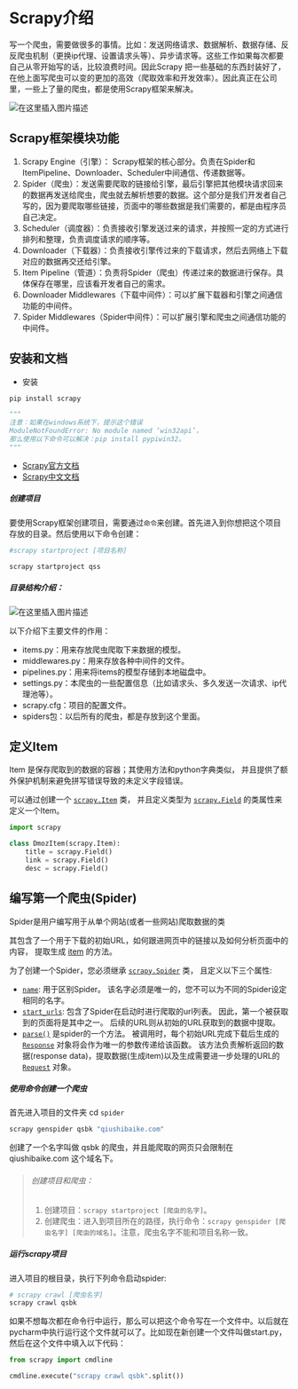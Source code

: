 # Scrapy介绍

写一个爬虫，需要做很多的事情。比如：发送网络请求、数据解析、数据存储、反反爬虫机制（更换ip代理、设置请求头等）、异步请求等。这些工作如果每次都要自己从零开始写的话，比较浪费时间。因此Scrapy 把一些基础的东西封装好了，在他上面写爬虫可以变的更加的高效（爬取效率和开发效率）。因此真正在公司里，一些上了量的爬虫，都是使用Scrapy框架来解决。

![在这里插入图片描述](https://img-blog.csdnimg.cn/20191015193527534.png?x-oss-process=image/watermark,type_ZmFuZ3poZW5naGVpdGk,shadow_10,text_aHR0cHM6Ly9ibG9nLmNzZG4ubmV0L0hIRzIwMTcxMjI2,size_16,color_FFFFFF,t_70)



## Scrapy框架模块功能

1. Scrapy Engine（引擎）：
   Scrapy框架的核心部分。负责在Spider和 ItemPipeline、Downloader、Scheduler中间通信、传递数据等。
2. Spider（爬虫）：发送需要爬取的链接给引擎，最后引擎把其他模块请求回来的数据再发送给爬虫，爬虫就去解析想要的数据。这个部分是我们开发者自己写的，因为要爬取哪些链接，页面中的哪些数据是我们需要的，都是由程序员自己决定。
3. Scheduler（调度器）：负责接收引擎发送过来的请求，并按照一定的方式进行排列和整理，负责调度请求的顺序等。
4. Downloader（下载器）：负责接收引擎传过来的下载请求，然后去网络上下载对应的数据再交还给引擎。
5. Item Pipeline（管道）：负责将Spider（爬虫）传递过来的数据进行保存。具体保存在哪里，应该看开发者自己的需求。
6. Downloader Middlewares（下载中间件）：可以扩展下载器和引擎之间通信功能的中间件。
7. Spider Middlewares（Spider中间件）：可以扩展引擎和爬虫之间通信功能的中间件。

## 安装和文档

- 安装

```python
pip install scrapy

"""
注意：如果在windows系统下，提示这个错误
ModuleNotFoundError: No module named ‘win32api’，
那么使用以下命令可以解决：pip install pypiwin32。
"""
```

- [Scrapy官方文档](http://doc.scrapy.org/en/latest)
- [Scrapy中文文档](http://scrapy-chs.readthedocs.io/zh_CN/latest/index.html)

##### 创建项目

要使用Scrapy框架创建项目，需要通过`命令`来创建。首先进入到你想把这个项目存放的目录。然后使用以下命令创建：

```python
#scrapy startproject [项目名称]

scrapy startproject qss
```

##### 目录结构介绍：

![在这里插入图片描述](https://img-blog.csdnimg.cn/20191015194436929.png?x-oss-process=image/watermark,type_ZmFuZ3poZW5naGVpdGk,shadow_10,text_aHR0cHM6Ly9ibG9nLmNzZG4ubmV0L0hIRzIwMTcxMjI2,size_16,color_FFFFFF,t_70)

以下介绍下主要文件的作用：

- items.py：用来存放爬虫爬取下来数据的模型。
- middlewares.py：用来存放各种中间件的文件。
- pipelines.py：用来将items的模型存储到本地磁盘中。
- settings.py：本爬虫的一些配置信息（比如请求头、多久发送一次请求、ip代理池等）。
- scrapy.cfg：项目的配置文件。
- spiders包：以后所有的爬虫，都是存放到这个里面。
  

## 定义Item

Item 是保存爬取到的数据的容器；其使用方法和python字典类似， 并且提供了额外保护机制来避免拼写错误导致的未定义字段错误。

可以通过创建一个 [`scrapy.Item`](https://scrapy-chs.readthedocs.io/zh_CN/latest/topics/items.html#scrapy.item.Item) 类， 并且定义类型为 [`scrapy.Field`](https://scrapy-chs.readthedocs.io/zh_CN/latest/topics/items.html#scrapy.item.Field) 的类属性来定义一个Item。 

```python
import scrapy

class DmozItem(scrapy.Item):
    title = scrapy.Field()
    link = scrapy.Field()
    desc = scrapy.Field()
```

## 编写第一个爬虫(Spider)

Spider是用户编写用于从单个网站(或者一些网站)爬取数据的类

其包含了一个用于下载的初始URL，如何跟进网页中的链接以及如何分析页面中的内容， 提取生成 [item](https://scrapy-chs.readthedocs.io/zh_CN/latest/topics/items.html#topics-items) 的方法。

为了创建一个Spider，您必须继承 [`scrapy.Spider`](https://scrapy-chs.readthedocs.io/zh_CN/latest/topics/spiders.html#scrapy.spider.Spider) 类， 且定义以下三个属性:

- [`name`](https://scrapy-chs.readthedocs.io/zh_CN/latest/topics/spiders.html#scrapy.spider.Spider.name): 用于区别Spider。 该名字必须是唯一的，您不可以为不同的Spider设定相同的名字。
- [`start_urls`](https://scrapy-chs.readthedocs.io/zh_CN/latest/topics/spiders.html#scrapy.spider.Spider.start_urls): 包含了Spider在启动时进行爬取的url列表。 因此，第一个被获取到的页面将是其中之一。 后续的URL则从初始的URL获取到的数据中提取。
- [`parse()`](https://scrapy-chs.readthedocs.io/zh_CN/latest/topics/spiders.html#scrapy.spider.Spider.parse) 是spider的一个方法。 被调用时，每个初始URL完成下载后生成的 [`Response`](https://scrapy-chs.readthedocs.io/zh_CN/latest/topics/request-response.html#scrapy.http.Response) 对象将会作为唯一的参数传递给该函数。 该方法负责解析返回的数据(response data)，提取数据(生成item)以及生成需要进一步处理的URL的 [`Request`](https://scrapy-chs.readthedocs.io/zh_CN/latest/topics/request-response.html#scrapy.http.Request) 对象。

#####  使用命令创建一个爬虫

首先进入项目的文件夹 cd `spider` 

```python
scrapy genspider qsbk "qiushibaike.com"
```

创建了一个名字叫做 qsbk 的爬虫，并且能爬取的网页只会限制在 qiushibaike.com 这个域名下。

> ###### 创建项目和爬虫：
>
> 1. 创建项目：`scrapy startproject [爬虫的名字]`。
> 2. 创建爬虫：进入到项目所在的路径，执行命令：`scrapy genspider [爬虫名字] [爬虫的域名]`。注意，爬虫名字不能和项目名称一致。







##### 运行scrapy项目

进入项目的根目录，执行下列命令启动spider:

```python
# scrapy crawl [爬虫名字]
scrapy crawl qsbk
```

如果不想每次都在命令行中运行，那么可以把这个命令写在一个文件中。以后就在pycharm中执行运行这个文件就可以了。比如现在新创建一个文件叫做start.py，然后在这个文件中填入以下代码：

```python
from scrapy import cmdline

cmdline.execute("scrapy crawl qsbk".split())

```

